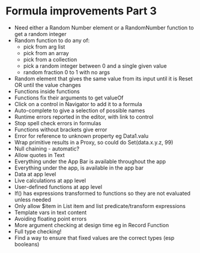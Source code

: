 Formula improvements Part 3
===========================

- Need either a Random Number element or a RandomNumber function to get a random integer
- Random function to do any of: 
  - pick from arg list
  - pick from an array
  - pick from a collection
  - pick a random integer between 0 and a single given value
  - random fraction 0 to 1 with no args
- Random element that gives the same value from its input until it is Reset OR until the value changes
- Functions inside functions
- Functions fix their arguments to get valueOf
- Click on a control in Navigator to add it to a formula
- Auto-complete to give a selection of possible names
- Runtime errors reported in the editor, with link to control
- Stop spell check errors in formulas
- Functions without brackets give error
- Error for reference to unknown property eg Data1.valu
- Wrap primitive results in a Proxy, so could do Set(data.x.y.z, 99)
- Null chaining - automatic?
- Allow quotes in Text
- Everything under the App Bar is available throughout the app
- Everything under the app, is available in the app bar
- Data at app level
- Live calculations at app level
- User-defined functions at app level
- If() has expressions transformed to functions so they are not evaluated unless needed
- Only allow $item in List item and list predicate/transform expressions
- Template vars in text content
- Avoiding floating point errors
- More argument checking at design time eg in Record Function
- Full type checking!
- Find a way to ensure that fixed values are the correct types (esp booleans)  
